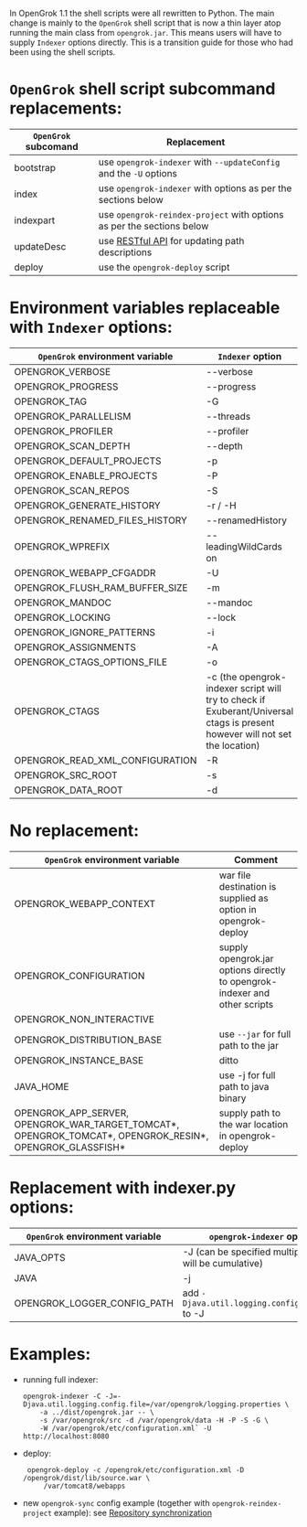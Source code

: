 In OpenGrok 1.1 the shell scripts were all rewritten to Python. The main change is mainly to the `OpenGrok` shell script that is now a thin layer atop running the main class from `opengrok.jar`. This means users will have to supply `Indexer` options directly. This is a transition guide for those who had been using the shell scripts.

# `OpenGrok` shell script subcommand replacements:

| `OpenGrok` subcomand | Replacement |
| ----- | ---- |
bootstrap | use `opengrok-indexer` with `--updateConfig` and the `-U` options
index | use `opengrok-indexer` with options as per the sections below
indexpart | use `opengrok-reindex-project` with options as per the sections below
updateDesc | use [RESTful API](/OpenGrok/OpenGrok/wiki/Web-services#rest-api) for updating path descriptions
deploy | use the `opengrok-deploy` script

# Environment variables replaceable with `Indexer` options:

| `OpenGrok` environment variable | `Indexer` option |
| ----- | ---- |
OPENGROK_VERBOSE | --verbose
OPENGROK_PROGRESS | --progress
OPENGROK_TAG | -G
OPENGROK_PARALLELISM | --threads
OPENGROK_PROFILER | --profiler
OPENGROK_SCAN_DEPTH | --depth
OPENGROK_DEFAULT_PROJECTS | -p
OPENGROK_ENABLE_PROJECTS | -P
OPENGROK_SCAN_REPOS | -S
OPENGROK_GENERATE_HISTORY | -r / -H
OPENGROK_RENAMED_FILES_HISTORY | --renamedHistory
OPENGROK_WPREFIX | --leadingWildCards on
OPENGROK_WEBAPP_CFGADDR | -U
OPENGROK_FLUSH_RAM_BUFFER_SIZE | -m
OPENGROK_MANDOC | --mandoc
OPENGROK_LOCKING | --lock
OPENGROK_IGNORE_PATTERNS | -i
OPENGROK_ASSIGNMENTS | -A
OPENGROK_CTAGS_OPTIONS_FILE | -o
OPENGROK_CTAGS | -c (the opengrok-indexer script will try to check if Exuberant/Universal ctags is present however will not set the location)
OPENGROK_READ_XML_CONFIGURATION | -R
OPENGROK_SRC_ROOT | -s
OPENGROK_DATA_ROOT | -d

# No replacement:

| `OpenGrok` environment variable | Comment |
| ----- | ---- |
OPENGROK_WEBAPP_CONTEXT | war file destination is supplied as option in opengrok-deploy
OPENGROK_CONFIGURATION | supply opengrok.jar options directly to opengrok-indexer and other scripts
OPENGROK_NON_INTERACTIVE | 
OPENGROK_DISTRIBUTION_BASE | use `--jar` for full path to the jar
OPENGROK_INSTANCE_BASE | ditto
JAVA_HOME | use -j for full path to java binary
OPENGROK_APP_SERVER, OPENGROK_WAR_TARGET_TOMCAT*, OPENGROK_TOMCAT*, OPENGROK_RESIN*, OPENGROK_GLASSFISH* | supply path to the war location in opengrok-deploy

# Replacement with indexer.py options:

| `OpenGrok` environment variable | `opengrok-indexer` option |
| ----- | ---- |
JAVA_OPTS | -J (can be specified multiple times, will be cumulative)
JAVA | -j
OPENGROK_LOGGER_CONFIG_PATH | add `-Djava.util.logging.config.file=...` to -J

# Examples:

- running full indexer:
  ```
  opengrok-indexer -C -J=-Djava.util.logging.config.file=/var/opengrok/logging.properties \
      -a ../dist/opengrok.jar -- \
      -s /var/opengrok/src -d /var/opengrok/data -H -P -S -G \
      -W /var/opengrok/etc/configuration.xml` -U http://localhost:8080
  ```
- deploy:
  ```
   opengrok-deploy -c /opengrok/etc/configuration.xml -D /opengrok/dist/lib/source.war \
       /var/tomcat8/webapps
  ```
- new `opengrok-sync` config example (together with `opengrok-reindex-project` example): see [Repository synchronization](/OpenGrok/OpenGrok/wiki/Repository-synchronization)
